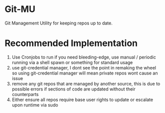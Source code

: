 # Git-MU
Git Management Utility for keeping repos up to date.

# Recommended Implementation 
1. Use Cronjobs to run if you need bleeding-edge, use manual / periodic running via a shell spawn or something for standard usage 
2. use git-credential manager, I dont see the point in remaking the wheel so using git-credential manager will mean private repos wont cause an issue 
3. remove any git repos that are managed by another source, this is due to possible errors if sections of code are updated without their counterparts
4. Either ensure all repos require base user rights to update or escalate upon runtime via sudo